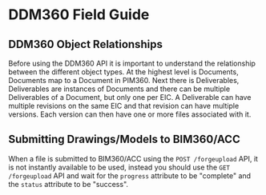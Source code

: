 # DDM360 Field Guide

## DDM360 Object Relationships
Before using the DDM360 API it is important to understand the relationship between the different object types. At the highest level is Documents, Documents map to a Document in PIM360. Next there is Deliverables, Deliverables are instances of Documents and there can be multiple Deliverables of a Document, but only one per EIC. A Deliverable can have multiple revisions on the same EIC and that revision can have multiple versions. Each version can then have one or more files associated with it.

## Submitting Drawings/Models to BIM360/ACC
When a file is submitted to BIM360/ACC using the `POST /forgeupload` API, it is not instantly available to be used, instead you should use the `GET /forgeupload` API and wait for the `progress` attribute to be "complete" and the `status` attribute to be "success".